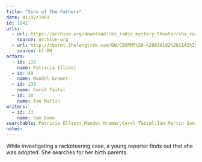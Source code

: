 ```yaml
---
title: "Sins of the Fathers"
date: 01/02/1981
id: 1142
urls: 
  - url: https://archive.org/download/cbs_radio_mystery_theater/cbs_radio_mystery_theater-1101-1150.zip/cbs_radio_mystery_theater-1101-1150%2Fcbsrmt_1142_sins_of_the_fathers.mp3
    source: archive-org
  - url: http://cbsrmt.thelongtrek.com/DH/CBSRMT%20-%20810102%201142%20Sins%20of%20the%20Fathers_dh.mp3
    source: kl-DH
actors:  
  - id: 119
    name: Patricia Elliott  
  - id: 49
    name: Mandel Kramer  
  - id: 135
    name: Carol Teitel  
  - id: 38
    name: Ian Martin
writers:  
  - id: 13
    name: Sam Dann
searchable: Patricia Elliott,Mandel Kramer,Carol Teitel,Ian Martin Sam Dann
notes:  
---
```

While investigating a racketeering case, a young reporter finds out that she was adopted. She searches for her birth parents.